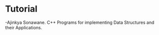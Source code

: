 # Tutorial
-Ajinkya Sonawane.
C++ Programs for implementing Data Structures and their Applications.
